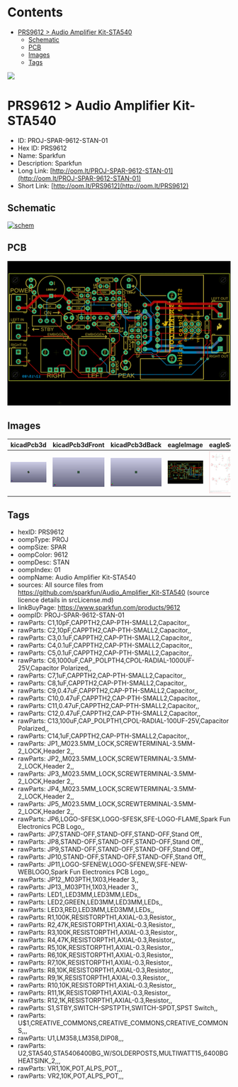 



Contents
========

* [PRS9612 > Audio Amplifier Kit-STA540](#prs9612--audio-amplifier-kit-sta540)
	* [Schematic](#schematic)
	* [PCB](#pcb)
	* [Images](#images)
	* [Tags](#tags)
  
![][im]
# PRS9612 > Audio Amplifier Kit-STA540

- ID: PROJ-SPAR-9612-STAN-01
- Hex ID: PRS9612
- Name: Sparkfun
- Description: Sparkfun
- Long Link: [http://oom.lt/PROJ-SPAR-9612-STAN-01](http://oom.lt/PROJ-SPAR-9612-STAN-01)
- Short Link: [http://oom.lt/PRS9612](http://oom.lt/PRS9612)

## Schematic
  
[![schem](eagleSchemImage.png)](eagleSchemImage.png)
## PCB
  
[![pcb](eagleImage.png)](eagleImage.png)
## Images
  
  

|kicadPcb3d|kicadPcb3dFront|kicadPcb3dBack|eagleImage|eagleSchemImage|
| :---: | :---: | :---: | :---: | :---: |
|[![kicadPcb3d](kicadPcb3d_140.png)](kicadPcb3d.png)|[![kicadPcb3dFront](kicadPcb3dFront_140.png)](kicadPcb3dFront.png)|[![kicadPcb3dBack](kicadPcb3dBack_140.png)](kicadPcb3dBack.png)|[![eagleImage](eagleImage_140.png)](eagleImage.png)|[![eagleSchemImage](eagleSchemImage_140.png)](eagleSchemImage.png)|

## Tags

- hexID: PRS9612
- oompType: PROJ
- oompSize: SPAR
- oompColor: 9612
- oompDesc: STAN
- oompIndex: 01
- oompName: Audio Amplifier Kit-STA540
- sources: All source files from https://github.com/sparkfun/Audio_Amplifier_Kit-STA540 (source licence details in srcLicense.md)
- linkBuyPage: https://www.sparkfun.com/products/9612
- oompID: PROJ-SPAR-9612-STAN-01
- rawParts: C1,10pF,CAPPTH2,CAP-PTH-SMALL2,Capacitor,,
- rawParts: C2,10pF,CAPPTH2,CAP-PTH-SMALL2,Capacitor,,
- rawParts: C3,0.1uF,CAPPTH2,CAP-PTH-SMALL2,Capacitor,,
- rawParts: C4,0.1uF,CAPPTH2,CAP-PTH-SMALL2,Capacitor,,
- rawParts: C5,0.1uF,CAPPTH2,CAP-PTH-SMALL2,Capacitor,,
- rawParts: C6,1000uF,CAP_POLPTH4,CPOL-RADIAL-1000UF-25V,Capacitor Polarized,,
- rawParts: C7,1uF,CAPPTH2,CAP-PTH-SMALL2,Capacitor,,
- rawParts: C8,1uF,CAPPTH2,CAP-PTH-SMALL2,Capacitor,,
- rawParts: C9,0.47uF,CAPPTH2,CAP-PTH-SMALL2,Capacitor,,
- rawParts: C10,0.47uF,CAPPTH2,CAP-PTH-SMALL2,Capacitor,,
- rawParts: C11,0.47uF,CAPPTH2,CAP-PTH-SMALL2,Capacitor,,
- rawParts: C12,0.47uF,CAPPTH2,CAP-PTH-SMALL2,Capacitor,,
- rawParts: C13,100uF,CAP_POLPTH1,CPOL-RADIAL-100UF-25V,Capacitor Polarized,,
- rawParts: C14,1uF,CAPPTH2,CAP-PTH-SMALL2,Capacitor,,
- rawParts: JP1,,M023.5MM_LOCK,SCREWTERMINAL-3.5MM-2_LOCK,Header 2,,
- rawParts: JP2,,M023.5MM_LOCK,SCREWTERMINAL-3.5MM-2_LOCK,Header 2,,
- rawParts: JP3,,M023.5MM_LOCK,SCREWTERMINAL-3.5MM-2_LOCK,Header 2,,
- rawParts: JP4,,M023.5MM_LOCK,SCREWTERMINAL-3.5MM-2_LOCK,Header 2,,
- rawParts: JP5,,M023.5MM_LOCK,SCREWTERMINAL-3.5MM-2_LOCK,Header 2,,
- rawParts: JP6,LOGO-SFESK,LOGO-SFESK,SFE-LOGO-FLAME,Spark Fun Electronics PCB Logo,,
- rawParts: JP7,STAND-OFF,STAND-OFF,STAND-OFF,Stand Off,,
- rawParts: JP8,STAND-OFF,STAND-OFF,STAND-OFF,Stand Off,,
- rawParts: JP9,STAND-OFF,STAND-OFF,STAND-OFF,Stand Off,,
- rawParts: JP10,STAND-OFF,STAND-OFF,STAND-OFF,Stand Off,,
- rawParts: JP11,LOGO-SFENEW,LOGO-SFENEW,SFE-NEW-WEBLOGO,Spark Fun Electronics PCB Logo,,
- rawParts: JP12,,M03PTH,1X03,Header 3,,
- rawParts: JP13,,M03PTH,1X03,Header 3,,
- rawParts: LED1,,LED3MM,LED3MM,LEDs,,
- rawParts: LED2,GREEN,LED3MM,LED3MM,LEDs,,
- rawParts: LED3,RED,LED3MM,LED3MM,LEDs,,
- rawParts: R1,100K,RESISTORPTH1,AXIAL-0.3,Resistor,,
- rawParts: R2,47K,RESISTORPTH1,AXIAL-0.3,Resistor,,
- rawParts: R3,100K,RESISTORPTH1,AXIAL-0.3,Resistor,,
- rawParts: R4,47K,RESISTORPTH1,AXIAL-0.3,Resistor,,
- rawParts: R5,10K,RESISTORPTH1,AXIAL-0.3,Resistor,,
- rawParts: R6,10K,RESISTORPTH1,AXIAL-0.3,Resistor,,
- rawParts: R7,10K,RESISTORPTH1,AXIAL-0.3,Resistor,,
- rawParts: R8,10K,RESISTORPTH1,AXIAL-0.3,Resistor,,
- rawParts: R9,1K,RESISTORPTH1,AXIAL-0.3,Resistor,,
- rawParts: R10,10K,RESISTORPTH1,AXIAL-0.3,Resistor,,
- rawParts: R11,1K,RESISTORPTH1,AXIAL-0.3,Resistor,,
- rawParts: R12,1K,RESISTORPTH1,AXIAL-0.3,Resistor,,
- rawParts: S1,STBY,SWITCH-SPSTPTH,SWITCH-SPDT,SPST Switch,,
- rawParts: U$1,CREATIVE_COMMONS,CREATIVE_COMMONS,CREATIVE_COMMONS,,,
- rawParts: U1,LM358,LM358,DIP08,,,
- rawParts: U2,STA540,STA5406400BG_W/SOLDERPOSTS,MULTIWATT15_6400BGHEATSINK_2,,,
- rawParts: VR1,10K,POT,ALPS_POT,,,
- rawParts: VR2,10K,POT,ALPS_POT,,,



[im]: kicadPcb3d_450.png
